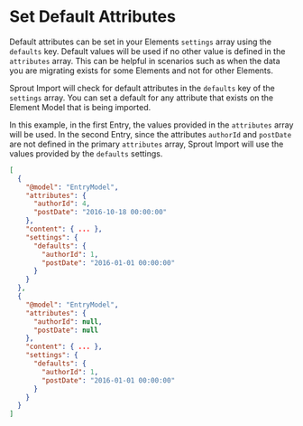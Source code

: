 # Set Default Attributes

Default attributes can be set in your Elements `settings` array using the `defaults` key. Default values will be used if no other value is defined in the `attributes` array. This can be helpful in scenarios such as when the data you are migrating exists for some Elements and not for other Elements. 

Sprout Import will check for default attributes in the `defaults` key of the `settings` array. You can set a default for any attribute that exists on the Element Model that is being imported.

In this example, in the first Entry, the values provided in the `attributes` array will be used. In the second Entry, since the attributes `authorId` and `postDate` are not defined in the primary `attributes` array, Sprout Import will use the values provided by the `defaults` settings. 

``` json
[
  {
    "@model": "EntryModel",
    "attributes": {
      "authorId": 4,
      "postDate": "2016-10-18 00:00:00"
    },
    "content": { ... },
    "settings": {
      "defaults": {
        "authorId": 1,
        "postDate": "2016-01-01 00:00:00"
      }
    }
  },
  {
    "@model": "EntryModel",
    "attributes": {
      "authorId": null,
      "postDate": null
    },
    "content": { ... },
    "settings": {
      "defaults": {
        "authorId": 1,
        "postDate": "2016-01-01 00:00:00"
      }
    }
  }
]
```